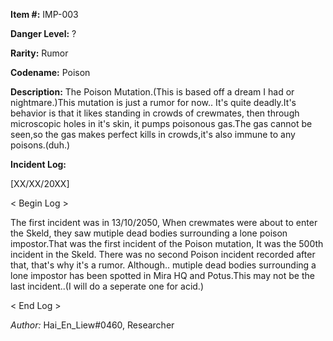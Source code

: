 
**Item #:** 
IMP-003

**Danger Level:** ?

**Rarity:** Rumor

**Codename:** 
Poison

**Description:** 
The Poison Mutation.(This is based off a dream I had or nightmare.)This mutation is just a rumor for now.. It's quite deadly.It's behavior is that it likes standing in crowds of crewmates, then through microscopic holes in it's skin, it pumps poisonous gas.The gas cannot be seen,so the gas makes perfect kills in crowds,it's also immune to any poisons.(duh.)

**Incident Log:**

[XX/XX/20XX]

< Begin Log >

The first incident was in 13/10/2050, When crewmates were about to enter the Skeld, they saw mutiple dead bodies surrounding a lone poison impostor.That was the first incident of the Poison mutation, It was the 500th incident in the Skeld. There was no second Poison incident recorded after that, that's why it's a rumor. Although.. mutiple dead bodies surrounding a lone impostor has been spotted in Mira HQ and Potus.This may not be the last incident..(I will do a seperate one for acid.)

< End Log >

*Author:*
Hai_En_Liew#0460, Researcher